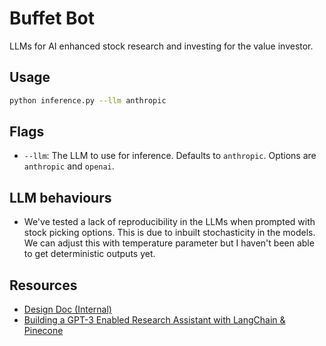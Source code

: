 # Buffet Bot

LLMs for AI enhanced stock research and investing for the value investor.

## Usage

```bash
python inference.py --llm anthropic
```

## Flags

- `--llm`: The LLM to use for inference. Defaults to `anthropic`. Options are `anthropic` and `openai`.

## LLM behaviours

- We've tested a lack of reproducibility in the LLMs when prompted with stock picking options. This is due to inbuilt stochasticity in the models. We can adjust this with temperature parameter but I haven't been able to get deterministic outputs yet.

## Resources
- [Design Doc (Internal)](https://docs.google.com/document/d/1ZFw9aQtlS4xDQt4nltQtCgG4GLMmYrOePZbgzkj242k/edit?usp=sharing)
- [Building a GPT-3 Enabled Research Assistant with LangChain & Pinecone](https://www.mlq.ai/gpt-3-enabled-research-assistant-langchain-pinecone/)